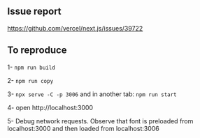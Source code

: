 ## Issue report

https://github.com/vercel/next.js/issues/39722

## To reproduce

1- `npm run build`

2- `npm run copy`

3- `npx serve -C -p 3006` and in another tab: `npm run start`

4- open http://localhost:3000

5- Debug network requests. Observe that font is preloaded from localhost:3000 and then loaded from localhost:3006
